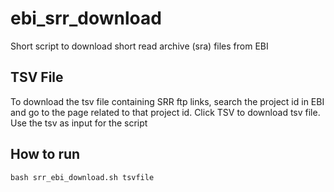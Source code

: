 # ebi_srr_download
Short script to download short read archive (sra) files from EBI

## TSV File

To download the tsv file containing SRR ftp links, search the project id in EBI and go to the page related to that project id. Click TSV to download tsv file. Use the tsv as input for the script

## How to run

```bash srr_ebi_download.sh tsvfile```
